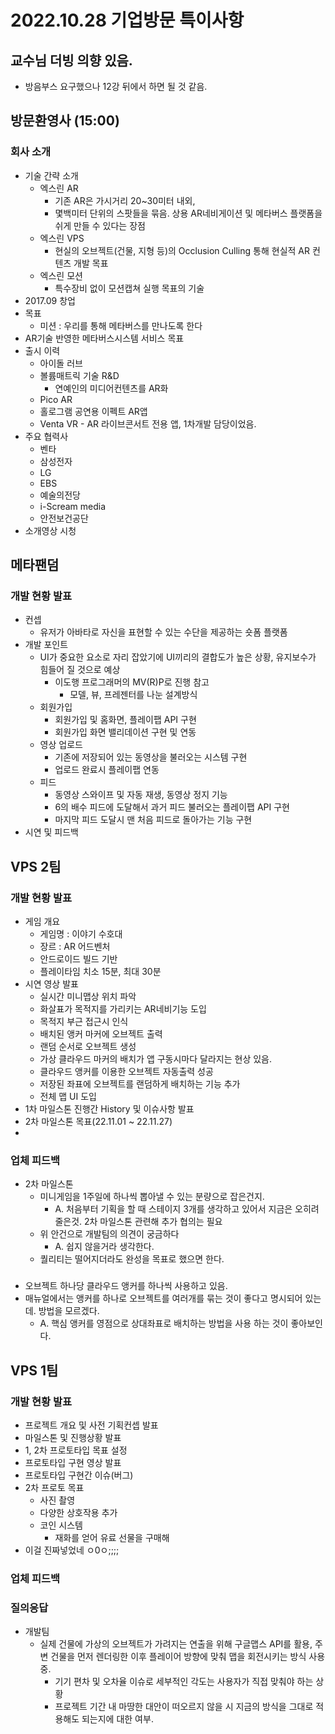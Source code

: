 # 2022.10.28 기업방문 특이사항

## 교수님 더빙 의향 있음.
- 방음부스 요구했으나 12강 뒤에서 하면 될 것 같음.

## 방문환영사 (15:00)

### 회사 소개
- 기술 간략 소개
  - 엑스린 AR
    - 기존 AR은 가시거리 20~30미터 내외,
    - 몇백미터 단위의 스팟들을 묶음. 상용 AR네비게이션 및 메타버스 플랫폼을 쉬게 만들 수 있다는 장점
  - 엑스린 VPS
    - 현실의 오브젝트(건물, 지형 등)의 Occlusion Culling 통해 현실적 AR 컨텐츠 개발 목표
  - 엑스린 모션
    - 특수장비 없이 모션캡쳐 실행 목표의 기술
- 2017.09 창업
- 목표
  - 미션 : 우리를 통해 메타버스를 만나도록 한다
- AR기술 반영한 메타버스시스템 서비스 목표
- 출시 이력
  - 아이돌 러브
  - 볼륨매트릭 기술 R&D
    - 연예인의 미디어컨텐츠를 AR화
  - Pico AR
  - 홀로그램 공연용 이펙트 AR앱
  - Venta VR - AR 라이브콘서트 전용 앱, 1차개발 담당이었음.
- 주요 협력사
  - 벤타
  - 삼성전자
  - LG
  - EBS
  - 예술의전당
  - i-Scream media
  - 안전보건공단
- 소개영상 시청

## 메타팬덤

### 개발 현황 발표
- 컨셉
  - 유저가 아바타로 자신을 표현할 수 있는 수단을 제공하는 숏폼 플랫폼
- 개발 포인트
  - UI가 중요한 요소로 자리 잡았기에 UI끼리의 결합도가 높은 상황, 유지보수가 힘들어 질 것으로 예상
    - 이도행 프로그래머의 MV(R)P로 진행 참고
      - 모델, 뷰, 프레젠터를 나눈 설계방식
  - 회원가입
    - 회원가입 및 홈화면, 플레이팹 API 구현
    - 회원가입 화면 밸리데이션 구현 및 연동
  - 영상 업로드
    - 기존에 저장되어 있는 동영상을 불러오는 시스템 구현
    - 업로드 완료시 플레이팹 연동
  - 피드
    - 동영상 스와이프 및 자동 재생, 동영상 정지 기능
    - 6의 배수 피드에 도달해서 과거 피드 불러오는 플레이팹 API 구현
    - 마지막 피드 도달시 맨 처음 피드로 돌아가는 기능 구현
- 시연 및 피드백

## VPS 2팀

### 개발 현황 발표
- 게임 개요
  - 게임명 : 이야기 수호대
  - 장르 : AR 어드벤처
  - 안드로이드 빌드 기반
  - 플레이타임 치소 15분, 최대 30분
- 시연 영상 발표
  - 실시간 미니맵상 위치 파악
  - 화살표가 목적지를 가리키는 AR네비기능 도입
  - 목적지 부근 접근시 인식
  - 배치된 앵커 마커에 오브젝트 출력
  - 랜덤 순서로 오브젝트 생성
  - 가상 클라우드 마커의 배치가 앱 구동시마다 달라지는 현상 있음.
  - 클라우드 앵커를 이용한 오브젝트 자동출력 성공
  - 저장된 좌표에 오브젝트를 랜덤하게 배치하는 기능 추가
  - 전체 맵 UI 도입
- 1차 마일스톤 진행간 History 및 이슈사항 발표
- 2차 마일스톤 목표(22.11.01 ~ 22.11.27)
- 

### 업체 피드백
- 2차 마일스톤
  - 미니게임을 1주일에 하나씩 뽑아낼 수 있는 분량으로 잡은건지.
    - A. 처음부터 기획을 할 때 스테이지 3개를 생각하고 있어서 지금은 오히려 줄은것. 2차 마일스톤 관련해 추가 협의는 필요
  - 위 안건으로 개발팀의 의견이 궁금하다
    - A. 쉽지 않을거라 생각한다.
  - 퀄리티는 떨어지더라도 완성을 목표로 했으면 한다.

###
- 오브젝트 하나당 클라우드 앵커를 하나씩 사용하고 있음.
- 매뉴얼에서는 앵커를 하나로 오브젝트를 여러개를 묶는 것이 좋다고 명시되어 있는데. 방법을 모르겠다.
  - A. 핵심 앵커를 영점으로 상대좌표로 배치하는 방법을 사용 하는 것이 좋아보인다.


## VPS 1팀

### 개발 현황 발표
- 프로젝트 개요 및 사전 기획컨셉 발표
- 마일스톤 및 진행상황 발표
- 1, 2차 프로토타입 목표 설정
- 프로토타입 구현 영상 발표
- 프로토타입 구현간 이슈(버그)
- 2차 프로토 목표
  - 사진 촬영
  - 다양한 상호작용 추가
  - 코인 시스템
    - 재화를 얻어 유료 선물을 구매해 
- 이걸 진짜넣었네 ㅇ0ㅇ;;;;

### 업체 피드백

### 질의응답
- 개발팀
  - 실제 건물에 가상의 오브젝트가 가려지는 연출을 위해 구글맵스 API를 활용, 주변 건물을 먼저 렌더링한 이후 플레이어 방향에 맞춰 맵을 회전시키는 방식 사용중.
    - 기기 편차 및 오차율 이슈로 세부적인 각도는 사용자가 직접 맞춰야 하는 상황
    - 프로젝트 기간 내 마땅한 대안이 떠오르지 않을 시 지금의 방식을 그대로 적용해도 되는지에 대한 여부.

















